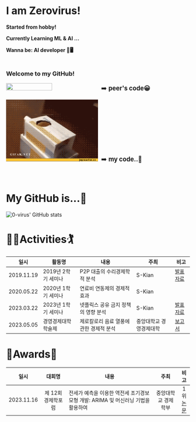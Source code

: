 # I am Zerovirus!

**Started from hobby!**

**Currently Learning ML & AI ...**

**Wanna be: AI developer 🤖🖥️**
<br/>
<br/>
### Welcome to my GitHub!

<img src='./images/tank.gif' width='50%' height='50%'> <span style='font-size: 1.2em'>&nbsp;:arrow_right: **peer's code😀**</span>

<img src='./images/cat.gif' width='50%' height='50%'> <span style='font-size: 1.2em'>&nbsp;:arrow_right: **my code..🤣**</span>
<br/><br/><br/>
# My GitHub is...🤔
![0-virus' GitHub stats](https://github-readme-stats.vercel.app/api?username=0-virus&show_icons=true&theme=dracula)

# 🏌️‍♂️Activities🏌️‍
|일시|활동명|내용|주최|비고|
|:---:|------|----|---|----|
|2019.11.19|2019년 2학기 세미나|P2P 대출의 수리경제학적 분석|S-Kian|[발표자료](<./files/2019 2학기 스키안 세미나 ppt.pptx>)|
|2020.05.22|2020년 1학기 세미나|연료비 연동제의 경제적 효과|S-Kian|
|2023.03.22|2023년 1학기 세미나|넷플릭스 공유 금지 정책의 영향 분석|S-Kian|[발표자료](<./files/2023 2학기 스키안 세미나 ppt.pptx>)|
|2023.05.05|경영경제대학 학술제|제로칼로리 음료 열풍에 관한 경제적 분석|중앙대학교 경영경제대학|[보고서](<./files/2023 경영경제대학 학술제 보고서 - 그저 빛날 조.pdf>)|


# 🎉Awards🎉
|     일시     |     대회명      |내용|      주최      | 비고 |
|:----------:|:---:|---|:------------:|:---:|
| 2023.11.16 | 제 12회 경제학포럼  | 전세가 예측을 이용한 역전세 조기경보모형 개발: ARIMA 및 머신러닝 기법을 활용하여 |  중앙대학교 경제학부  |1위<br/>[논문](<./files/2023 스키안 포럼 논문.pdf>)|

